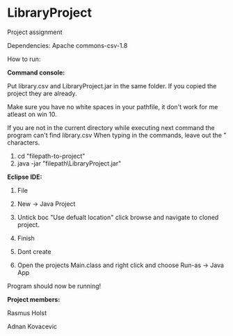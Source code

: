 # LibraryProject
 Project assignment

Dependencies: Apache commons-csv-1.8


How to run:

**Command console:**

Put library.csv and LibraryProject.jar in the same folder. 
If you copied the project they are already.

Make sure you have no white spaces in your pathfile, it don't work for me atleast on win 10.

If you are not in the current directory while executing next command the program can't find library.csv
When typing in the commands, leave out the " characters.
1. cd "filepath-to-project"
2. java -jar "filepath\LibraryProject.jar"

**Eclipse IDE:**

1. File
2. New -> Java Project

3. Untick boc "Use defualt location" click browse and navigate to cloned project.
4. Finish
5. Dont create

6. Open the projects Main.class and right click and choose Run-as -> Java App

Program should now be running!

**Project members:**

Rasmus Holst

Adnan Kovacevic



